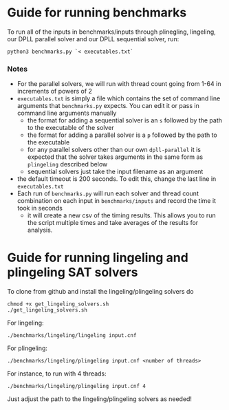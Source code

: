 # Guide for running benchmarks
To run all of the inputs in benchmarks/inputs through plinegling, lingeling, our DPLL parallel solver and our DPLL sequential solver, run: 
```
python3 benchmarks.py `< executables.txt`
```
### Notes
- For the parallel solvers, we will run with thread count going from 1-64 in increments of powers of 2
- `executables.txt` is simply a file which contains the set of command line arguments that `benchmarks.py` expects. You can edit it or pass in command line arguments manually
    - the format for adding a sequential solver is an `s` followed by the path to the executable of the solver
    - the format for adding a parallel solver is a `p` followed by the path to the executable
    - for any parallel solvers other than our own `dpll-parallel` it is expected that the solver takes arguments in the same form as `plingeling` described below
    - sequential solvers just take the input filename as an argument
- the default timeout is 200 seconds. To edit this, change the last line in `executables.txt`
- Each run of `benchmarks.py` will run each solver and thread count combination on each input in `benchmarks/inputs` and record the time it took in seconds
  - it will create a new csv of the timing results. This allows you to run the script multiple times and take averages of the results for analysis.

# Guide for running lingeling and plingeling SAT solvers

To clone from github and install the lingeling/plingeling solvers do

```
chmod +x get_lingeling_solvers.sh
./get_lingeling_solvers.sh
```

For lingeling:

`./benchmarks/lingeling/lingeling input.cnf`

For plingeling:

`./benchmarks/lingeling/plingeling input.cnf <number of threads>`

For instance, to run with 4 threads:

`./benchmarks/lingeling/plingeling input.cnf 4`

Just adjust the path to the lingeling/plingeling solvers as needed!

